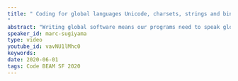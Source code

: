 ```yaml
---
title: " Coding for global languages Unicode, charsets, strings and binaries
"
abstract: "Writing global software means our programs need to speak global human languages, but writing programs that work correctly with non-Western European languages is at best a confusing affair. UTF8, latin1, Unicode?"
speaker_id: marc-sugiyama
type: video
youtube_id: vavNU1lMhc0
keywords: 
date: 2020-06-01
tags: Code BEAM SF 2020
---
```


